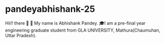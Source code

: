 # pandeyabhishank-25

 Hii!! there :wave:
💁 My name is Abhishank Pandey. 
🎓I am a pre-final year engineering graduate student from GLA UNIVERSITY, Mathura(Chaumuhan, Uttar Pradesh).
